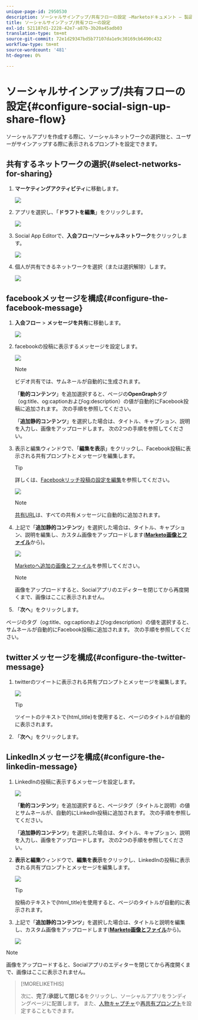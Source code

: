 ```yaml
---
unique-page-id: 2950530
description: ソーシャルサインアップ/共有フローの設定 —Marketoドキュメント — 製品ドキュメント
title: ソーシャルサインアップ/共有フローの設定
exl-id: 521187d1-2228-42e7-a87b-3b20a45adb03
translation-type: tm+mt
source-git-commit: 72e1d29347bd5b77107da1e9c30169cb6490c432
workflow-type: tm+mt
source-wordcount: '481'
ht-degree: 0%

---
```


# ソーシャルサインアップ/共有フローの設定{#configure-social-sign-up-share-flow}

ソーシャルアプリを作成する際に、ソーシャルネットワークの選択肢と、ユーザーがサインアップする際に表示されるプロンプトを設定できます。

## 共有するネットワークの選択{#select-networks-for-sharing}

1. **マーケティングアクティビティ**&#x200B;に移動します。

   ![](assets/ma-1.png)

1. アプリを選択し、「**ドラフトを編集**」をクリックします。

   ![](assets/image2014-9-22-13-3a57-3a43.png)

1. Social App Editorで、**入会フロー**/**ソーシャルネットワーク**&#x200B;をクリックします。

   ![](assets/three.png)

1. 個人が共有できるネットワークを選択（または選択解除）します。

   ![](assets/four.png)

## facebookメッセージを構成{#configure-the-facebook-message}

1. **入会フロー** > **メッセージを共有**&#x200B;に移動します。

   ![](assets/five.png)

1. facebookの投稿に表示するメッセージを設定します。

   ![](assets/image2014-9-22-13-3a58-3a54.png)

   >[!NOTE]
   >
   >ビデオ共有では、サムネールが自動的に生成されます。

   「**動的コンテンツ**」を追加選択すると、ページの&#x200B;**OpenGraph**&#x200B;タグ（og:title、og:captionおよびog:description）の値が自動的にFacebook投稿に追加されます。 次の手順を参照してください。

   「**追加静的コンテンツ**」を選択した場合は、タイトル、キャプション、説明を入力し、画像をアップロードします。 次の2つの手順を参照してください。

1. 表示と編集ウィンドウで、「**編集を表示**」をクリックし、Facebook投稿に表示される共有プロンプトとメッセージを編集します。

   >[!TIP]
   >
   >詳しくは、[Facebookリッチ投稿の設定を編集](/help/marketo/product-docs/demand-generation/facebook/edit-facebook-rich-post-settings.md)を参照してください。

   ![](assets/image2014-9-22-13-3a59-3a57.png)

   >[!NOTE]
   >
   >[共有URL](/help/marketo/product-docs/demand-generation/social/social-functions/choose-the-share-url-for-a-social-app.md)は、すべての共有メッセージに自動的に追加されます。

1. 上記で「**追加静的コンテンツ**」を選択した場合は、タイトル、キャプション、説明を編集し、カスタム画像をアップロードします([**Marketo画像とファイル**](/help/marketo/product-docs/demand-generation/images-and-files/add-images-and-files-to-marketo.md)&#x200B;から)。

   ![](assets/image2014-9-22-14-3a1-3a11.png)

   [Marketoへ追加の画像とファイル](/help/marketo/product-docs/demand-generation/images-and-files/add-images-and-files-to-marketo.md)を参照してください。

   >[!NOTE]
   >
   >画像をアップロードすると、Socialアプリのエディターを閉じてから再度開くまで、画像はここに表示されません。

1. 「**次へ**」をクリックします。

ページのタグ（og:title、og:captionおよびog:description）の値を選択すると、サムネールが自動的にFacebook投稿に追加されます。 次の手順を参照してください。

## twitterメッセージを構成{#configure-the-twitter-message}

1. twitterのツイートに表示される共有プロンプトとメッセージを編集します。

   ![](assets/image2014-9-22-14-3a2-3a31.png)

   >[!TIP]
   >
   >ツイートのテキストで{html_title}を使用すると、ページのタイトルが自動的に表示されます。

1. 「**次へ**」をクリックします。

## LinkedInメッセージを構成{#configure-the-linkedin-message}

1. LinkedInの投稿に表示するメッセージを設定します。

   ![](assets/image2014-9-22-14-3a3-3a8.png)

   「**動的コンテンツ**」を追加選択すると、ページタグ（タイトルと説明）の値とサムネールが、自動的にLinkedIn投稿に追加されます。 次の手順を参照してください。

   「**追加静的コンテンツ**」を選択した場合は、タイトル、キャプション、説明を入力し、画像をアップロードします。 次の2つの手順を参照してください。

1. **表示と編集**&#x200B;ウィンドウで、**編集を表示**&#x200B;をクリックし、LinkedInの投稿に表示される共有プロンプトとメッセージを編集します。

   ![](assets/image2014-9-22-14-3a4-3a6.png)

   >[!TIP]
   >
   >投稿のテキストで{html_title}を使用すると、ページのタイトルが自動的に表示されます。

1. 上記で「**追加静的コンテンツ**」を選択した場合は、タイトルと説明を編集し、カスタム画像をアップロードします([**Marketo画像とファイル**](/help/marketo/product-docs/demand-generation/images-and-files/add-images-and-files-to-marketo.md)&#x200B;から)。

   ![](assets/image2014-9-22-13-3a55-3a17.png)

>[!NOTE]
>
>画像をアップロードすると、Socialアプリのエディターを閉じてから再度開くまで、画像はここに表示されません。

>[!MORELIKETHIS]
>
>次に、**完了**/**承認して閉じる**&#x200B;をクリックし、ソーシャルアプリをランディングページに配置します。 また、[人物キャプチャ](/help/marketo/product-docs/demand-generation/social/configuring-social-actions/configure-person-capture-for-a-social-app.md)や[再共有プロンプト](/help/marketo/product-docs/demand-generation/social/configuring-social-actions/configure-re-share-email-and-prompt-for-a-social-app.md)を設定することもできます。
